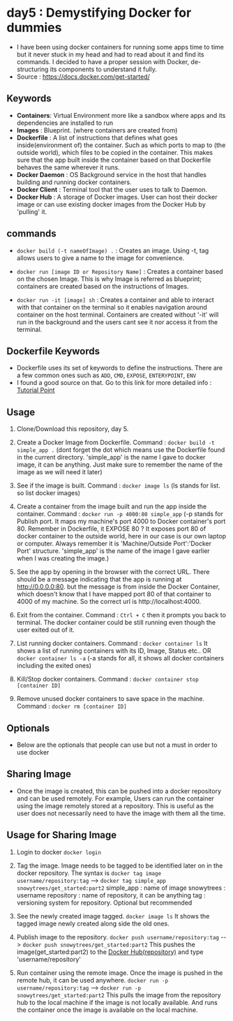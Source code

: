 # day5 : Demystifying Docker for dummies

- I have been using docker containers for running some apps time to time but it never stuck in my head and had to read about it and find its commands. I decided to have a proper session with Docker, de-structuring its components to understand it fully.
- Source : https://docs.docker.com/get-started/



## Keywords
- <b>Containers</b>: Virtual Environment more like a sandbox where apps and its dependencies are installed to run
- <b>Images</b> : Blueprint. (where containers are created from)
- <b>Dockerfile</b> : A list of instructions that defines what goes inside(environment of) the container. Such as which ports to map to (the outside world), which files to be copied in the container. This makes sure that the app built inside the container based on that Dockerfile behaves the same wherever it runs.
- <b>Docker Daemon</b> : OS Background service in the host that handles building and running docker containers.
- <b>Docker Client</b> : Terminal tool that the user uses to talk to Daemon.
- <b>Docker Hub</b> : A storage of Docker images. User can host their docker image or can use existing docker images from the Docker Hub by 'pulling' it.




## commands
- `docker build (-t nameOfImage) .` : Creates an image. Using -t, tag allows users to give a name to the image for convenience.

- `docker run [image ID or Repository Name]` : Creates a container based on the chosen Image. This is why Image is referred as blueprint; containers are created based on the instructions of Images.

- `docker run -it [image] sh` : Creates a container and able to interact with that container on the terminal so it enables navigation around container on the host terminal. Containers are created without '-it' will run in the background and the users cant see it nor access it from the terminal.

## Dockerfile Keywords
- Dockerfile uses its set of keywords to define the instructions. There are a few common ones such as `ADD`, `CMD`, `EXPOSE`, `ENTERYPOINT`, `ENV`
- I found a good source on that. Go to this link for more detailed info : [Tutorial Point](https://www.tutorialspoint.com/docker/docker_instruction_commands.htm)


## Usage
1. Clone/Download this repository, day 5.

2. Create a Docker Image from Dockerfile. Command : `docker build -t simple_app .` (dont forget the dot which means use the Dockerfile found in the current directory. 'simple_app' is the name I gave to docker image, it can be anything. Just make sure to remember the name of the image as we will need it later)

3. See if the image is built. Command : `docker image ls` (ls stands for list. so list docker images)

4. Create a container from the image built and run the app inside the container. Command : `docker run -p 4000:80 simple_app` (-p stands for Publish port. It maps my machine's port 4000 to Docker container's port 80. Remember in Dockerfile, it EXPOSE 80 ? It exposes port 80 of docker container to the outside world, here in our case is our own laptop or computer. Always remember it is 'Machine/Outside Port':'Docker Port' structure. 'simple_app' is the name of the image I gave earlier when I was creating the image.)

5. See the app by opening in the browser with the correct URL. There should be a message indicating that the app is running at http://0.0.0.0:80. but the message is from inside the Docker Container, which doesn't know that I have mapped port 80 of that container to 4000 of my machine. So the correct url is http://localhost:4000.

6. Exit from the container. Command : `Ctrl + C` then it prompts you back to terminal. The docker container could be still running even though the user exited out of it.

7. List running docker containers. Command : `docker container ls` It shows a list of running containers with its ID, Image, Status etc.. OR `docker container ls -a` (-a stands for all, it shows all docker containers including the exited ones)

8. Kill/Stop docker containers. Command : `docker container stop [container ID]`

9. Remove unused docker containers to save space in the machine. Command : `docker rm [container ID]`

## Optionals
- Below are the optionals that people can use but not a must in order to use docker

## Sharing Image
- Once the image is created, this can be pushed into a docker repository and can be used remotely. For example, Users can run the container using the image remotely stored at a repository. This is useful as the user does not necessarily need to have the image with them all the time.

## Usage for Sharing Image
1. Login to docker `docker login`

2. Tag the image. Image needs to be tagged to be identified later on in the docker repository. The syntax is `docker tag image username/repository:tag` -->
`docker tag simple_app snowytrees/get_started:part2`
simple_app : name of image
snowytrees : username
repository : name of repository, it can be anything
tag : versioning system for repository. Optional but recommended

3. See the newly created image tagged. `docker image ls` It shows the tagged image newly created along side the old ones.

4. Publish image to the repository. `docker push username/repository:tag` --> `docker push snowytrees/get_started:part2` This pushes the image(get_started:part2) to the [Docker Hub(repository)](https://hub.docker.com/) and type 'username/repository'

5. Run container using the remote image. Once the image is pushed in the remote hub, it can be used anywhere. `docker run -p username/repository:tag` --> `docker run -p snowytrees/get_started:part2` This pulls the image from the repository hub to the local machine if the image is not locally available. And runs the container once the image is available on the local machine.
